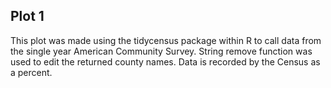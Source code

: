 ## Plot 1
This plot was made using the tidycensus package within R to call data from the single year American Community Survey. String remove function was used to edit the returned county names. Data is recorded by the Census as a percent.
